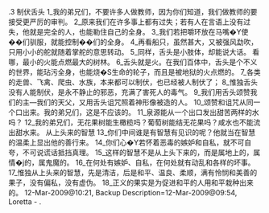 .3 
制伏舌头 
1_我的弟兄们，不要许多人做教师，因为你们知道，我们做教师的要接受更严厉的审判。 2_原来我们在许多事上都有过失；若有人在言语上没有过失，他就是完全的人，也能勒住自己的全身。 3_我们若把嚼环放在马嘴�Y使��们驯服，就能控制��们的全身。 4_再看船只，虽然甚大，又被强风勐吹，只用小小的舵就随着掌舵的意思转动。 5_同样，舌头是小肢体，却能说大话。 
看哪，最小的火能点燃最大的树林。 6_舌头就是火。在我们百体中，舌头是个不义的世界，能玷污全身，也能烧�S生命的轮子，而且是被地狱的火点燃的。 7_各类的走兽、飞禽、爬虫、水族，本来都可以制伏，也已经被人制伏了； 8_惟独舌头没有人能制伏，是永不静止的邪恶，充满了害死人的毒气。 9_我们用舌头颂赞我们的主―我们的天父，又用舌头诅咒照着神形像被造的人。 10_颂赞和诅咒从同一个口出来。我的弟兄们，这是不应该的。 11_泉源能从一个出口发出甜苦两样的水吗？ 12_我的弟兄们，无花果树能生橄榄吗？葡萄树能结无花果吗？咸水也不能流出甜水来。 
从上头来的智慧 
13_你们中间谁是有智慧有见识的呢？他就当在智慧的温柔上显出他的善行来。 14_你们心�Y若怀着恶毒的嫉妒和自私，就不可自夸，不可说谎话抵挡真理。 15_这样的智慧不是从上头下来的，而是属地上的，属情�j的，属鬼魔的。 16_在何处有嫉妒、自私，在何处就有动乱和各样的坏事。 17_惟独从上头来的智慧，先是清洁，后是和平、温良、柔顺，满有怜悯和美善的果子，没有偏私，没有虚伪。 18_正义的果实是为促进和平的人用和平栽种出来的。 
12-Mar-2009@10:21, Backup Description=12-Mar-2009@09:54, Loretta - 
.